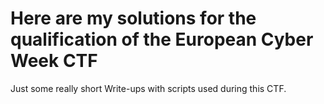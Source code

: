 # Here are my solutions for the qualification of the European Cyber Week CTF

Just some really short Write-ups with scripts used during this CTF.
